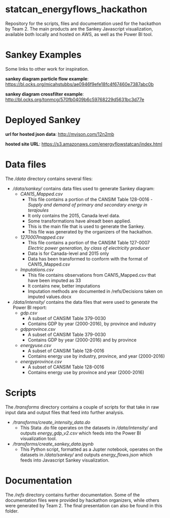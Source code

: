 # statcan_energyflows_hackathon
Repository for the scripts, files and documentation used for the hackathon by Team 2. The main products are the Sankey Javascript visualization, available both locally and hosted on AWS, as well as the Power BI tool.
# Sankey Examples
Some links to other work for inspiration.

__sankey diagram particle flow example__: https://bl.ocks.org/micahstubbs/ae0946f9efe18fc4f67460e7387abc0b

__sankey diagram crossfilter example__: http://bl.ocks.org/tonmcg/570fb0409b6c59768229d5631bc3d77e

# Deployed Sankey
__url for hosted json data__: http://myjson.com/12n2mb

__hosted site URL__: https://s3.amazonaws.com/energyflowstatcan/index.html

# Data files
The _/data_ directory contains several files:
* _/data/sankey/_ contains data files used to generate Sankey diagram:
  * _CAN15_Mapped.csv_
    * This file contains a portion of the CANSIM Table 128-0016 - _Supply and demand of primary and secondary energy in terajoules_
    * It only contains the 2015, Canada level data.
     * Some transformations have alreadt been applied.
     * This is the main file that is used to generate the Sankey.
     * This file was generated by the organizers of the hackathon.
  * _1270007mapped.csv_
    * This file contains a portion of the CANSIM Table 127-0007 _Electric power generation, by class of electricity producer_
    * Data is for Canada-level and 2015 only
    * Data has been transformed to conform with the format of CAN15_Mapped.csv
  * _Imputations.csv_
    * This file contains observations from CAN15_Mapped.csv that have been imputed as 33
     * It contains new, better imputations
     * Imputation methods are documented in /refs/Decisions taken on imputed values.docx
* _/data/intensity/_ contains the data files that were used to generate the Power BI report:
  * _gdp.csv_
    * A subset of CANSIM Table 379-0030
    * Contains GDP by year (2000-2016), by province and industry
  * _gdpprovince.csv_
    * A subset of CANSIM Table 379-0030
    * Contains GDP by year (2000-2016) and by province
  * _energyuse.csv_
     * A subset of CANSIM Table 128-0016
     * Contains energy use by industry, province, and year (2000-2016)
  * _energyprovince.csv_
    * A subset of CANSIM Table 128-0016
    * Contains energy use by province and year (2000-2016)
# Scripts
The _/transforms_ directory contains a couple of scripts for that take in raw input data and output files that feed into further analysis.
* _/transforms/create_intensity_data.do_
  * This Stata .do file operates on the datasets in _/data/intensity/_ and outputs _energy_gdp_v2.csv_ which feeds into the Power BI visualization tool.
* _/transforms/create_sankey_data.ipynb_
  * This Python script, formatted as a Jupter notebook, operates on the datasets in _/data/sankey/_ and outputs _energy_flows.json_ which feeds into Javascript Sankey visualization.
  
# Documentation
The _/refs_ directory contains further documentation. Some of the documentation files were provided by hackathon organizers, while others were generated by Team 2. The final presentation can also be found in this folder.
